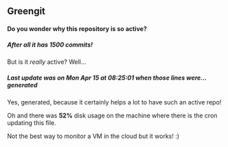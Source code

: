 ## Greengit

#### Do you wonder why this repository is so active?

##### After all it has 1500 commits!

But is it *really* active? Well...

##### Last update was on Mon Apr 15 at 08:25:01 when those lines were... generated

Yes, generated, because it certainly helps a lot to have such an active repo!

Oh and there was **52%** disk usage on the machine
where there is the cron updating this file.

Not the best way to monitor a VM in the cloud but it works! :)
